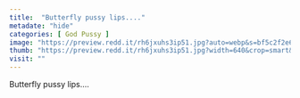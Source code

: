```yaml
---
title:  "Butterfly pussy lips...."
metadate: "hide"
categories: [ God Pussy ]
image: "https://preview.redd.it/rh6jxuhs3ip51.jpg?auto=webp&s=bf5c2f2e67d5f63d8f1a783822a089d331d7f832"
thumb: "https://preview.redd.it/rh6jxuhs3ip51.jpg?width=640&crop=smart&auto=webp&s=e532970cf230ca9a3aee89bc50a158a49688ccac"
visit: ""
---
```

Butterfly pussy lips....
